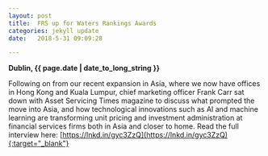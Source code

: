 ```yaml
---
layout: post
title:  FRS up for Waters Rankings Awards
categories: jekyll update
date:   2018-5-31 09:09:28

---
```


**Dublin, {{ page.date | date_to_long_string }}**

Following on from our recent expansion in Asia, where we now have offices in Hong Kong and Kuala Lumpur, chief marketing officer Frank Carr sat down with Asset Servicing Times magazine to discuss what prompted the move into Asia, and how technological innovations such as AI and machine learning are transforming unit pricing and investment administration at financial services firms both in Asia and closer to home.  Read the full interview here: [https://lnkd.in/gyc3ZzQ](https://lnkd.in/gyc3ZzQ){:target="_blank"}
<br>
<br>